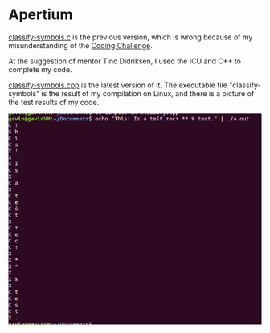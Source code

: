 # Apertium

[classify-symbols.c](https://github.com/GavinWz/Apertium/blob/master/classify-symbols.c) is the previous version, which is wrong because of my misunderstanding of the [Coding Challenge](http://wiki.apertium.org/wiki/Ideas_for_Google_Summer_of_Code/Robust_tokenisation).    

At the suggestion of mentor Tino Didriksen, I used the ICU and C++ to complete my code.

[classify-symbols.cpp](https://github.com/GavinWz/Apertium/blob/master/classify-symbols.cpp) is the latest version of it. The executable file "classify-symbols" is the result of my compilation on Linux, and there is a picture of the test results of my code.

![result](https://github.com/GavinWz/Apertium/blob/master/result.png)

